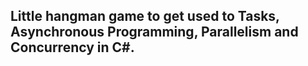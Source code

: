 ## Little hangman game to get used to Tasks, Asynchronous Programming, Parallelism and Concurrency in C#.
